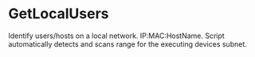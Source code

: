 # GetLocalUsers
Identify users/hosts on a local network. IP:MAC:HostName. Script automatically detects and scans range for the executing devices subnet. 
